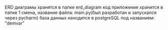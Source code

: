 ERD диаграмы хранятся в папке erd_diagram
код приложения хранится в папке 1 смена, название файла: main.py(был разработан и запускался через pycharm)
база данных находится в postgreSQL под названием: "demvar"
